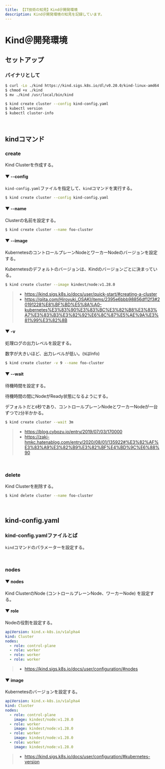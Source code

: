 ```yaml
---
title: 【IT技術の知見】Kind＠開発環境
description: Kind＠開発環境の知見を記録しています。
---
```


# Kind＠開発環境

## セットアップ

### バイナリとして

```bash
$ curl -Lo ./kind https://kind.sigs.k8s.io/dl/v0.20.0/kind-linux-amd64
$ chmod +x ./kind
$ mv ./kind /usr/local/bin/kind

$ kind create cluster --config kind-config.yaml
$ kubectl version
$ kubectl cluster-info
```

<br>

## kindコマンド

### create

Kind Clusterを作成する。

#### ▼ --config

`kind-config.yaml`ファイルを指定して、`kind`コマンドを実行する。

```bash
$ kind create cluster --config kind-config.yaml
```

#### ▼ --name

Clusterの名前を設定する。

```bash
$ kind create cluster --name foo-cluster
```

#### ▼ --image

KubernetesのコントロールプレーンNodeとワーカーNodeのバージョンを設定する。

Kubernetesのデフォルトのバージョンは、Kindのバージョンごとに決まっている。

```bash
$ kind create cluster --image kindest/node:v1.28.0
```

> - https://kind.sigs.k8s.io/docs/user/quick-start/#creating-a-cluster
> - https://qiita.com/Hiroyuki_OSAKI/items/2395e6bbb98856df12f3#20191228%E8%BF%BD%E5%8A%A0-kubernetes%E3%83%90%E3%83%BC%E3%82%B8%E3%83%A7%E3%83%B3%E3%82%92%E6%8C%87%E5%AE%9A%E3%81%99%E3%82%8B

#### ▼ -v

処理ログの出力レベルを設定する。

数字が大きいほど、出力レベルが低い。(`9`はInfo)

```bash
$ kind create cluster -v 9 --name foo-cluster
```

#### ▼ --wait

待機時間を設定する。

待機時間の間にNodeがReady状態になるようにする。

デフォルトだと`0`秒であり、コントロールプレーンNodeとワーカーNodeが一台ずつで`2`分半かかる。

```bash
$ kind create cluster --wait 3m
```

> - https://blog.cybozu.io/entry/2019/07/03/170000
> - https://zaki-hmkc.hatenablog.com/entry/2020/08/01/135922#%E3%82%AF%E3%83%A9%E3%82%B9%E3%82%BF%E4%BD%9C%E6%88%90

<br>

### delete

Kind Clusterを削除する。

```bash
$ kind delete cluster --name foo-cluster
```

<br>

## kind-config.yaml

### kind-config.yamlファイルとば

`kind`コマンドのパラメーターを設定する。

<br>

### nodes

#### ▼ nodes

Kind ClusterのNode (コントロールプレーンNode、ワーカーNode) を設定する。

#### ▼ role

Nodeの役割を設定する。

```yaml
apiVersion: kind.x-k8s.io/v1alpha4
kind: Cluster
nodes:
  - role: control-plane
  - role: worker
  - role: worker
  - role: worker
```

> - https://kind.sigs.k8s.io/docs/user/configuration/#nodes

#### ▼ image

Kubernetesのバージョンを設定する。

```yaml
apiVersion: kind.x-k8s.io/v1alpha4
kind: Cluster
nodes:
  - role: control-plane
    image: kindest/node:v1.28.0
  - role: worker
    image: kindest/node:v1.28.0
  - role: worker
    image: kindest/node:v1.28.0
  - role: worker
    image: kindest/node:v1.28.0
```

> - https://kind.sigs.k8s.io/docs/user/configuration/#kubernetes-version

<br>
